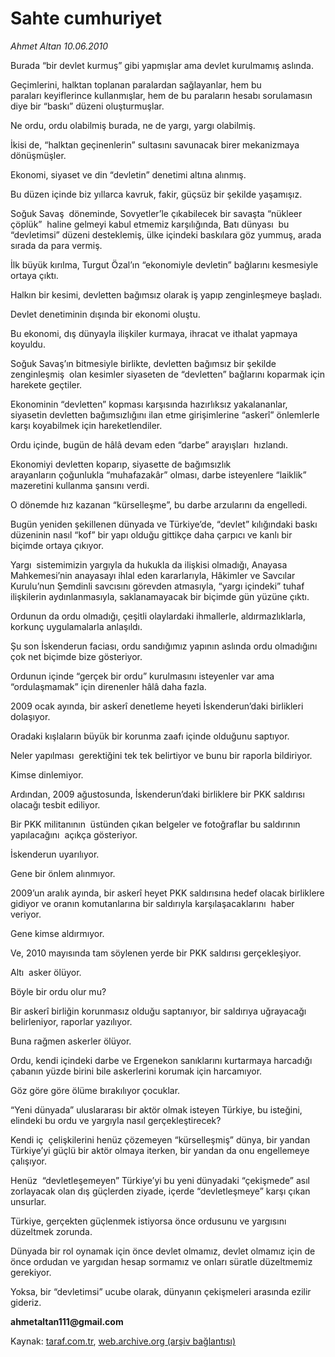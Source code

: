 # Sahte cumhuriyet 

*Ahmet Altan 10.06.2010*

<div class="yazi">
<p>Burada “bir devlet kurmuş” gibi yapmışlar ama devlet kurulmamış aslında.</p>
<p>Geçimlerini, halktan toplanan paralardan sağlayanlar, hem bu paraları keyiflerince kullanmışlar, hem de bu paraların hesabı sorulamasın diye bir “baskı” düzeni oluşturmuşlar.</p>
<p>Ne ordu, ordu olabilmiş burada, ne de yargı, yargı olabilmiş.</p>
<p>İkisi de, “halktan geçinenlerin” sultasını savunacak birer mekanizmaya dönüşmüşler.</p>
<p>Ekonomi, siyaset ve din “devletin” denetimi altına alınmış.</p>
<p>Bu düzen içinde biz yıllarca kavruk, fakir, güçsüz bir şekilde yaşamışız.</p>
<p>Soğuk Savaş  döneminde, Sovyetler’le çıkabilecek bir savaşta “nükleer çöplük”  haline gelmeyi kabul etmemiz karşılığında, Batı dünyası  bu “devletimsi” düzeni desteklemiş, ülke içindeki baskılara göz yummuş, arada sırada da para vermiş.</p>
<p>İlk büyük kırılma, Turgut Özal’ın “ekonomiyle devletin” bağlarını kesmesiyle ortaya çıktı.</p>
<p>Halkın bir kesimi, devletten bağımsız olarak iş yapıp zenginleşmeye başladı.</p>
<p>Devlet denetiminin dışında bir ekonomi oluştu.</p>
<p>Bu ekonomi, dış dünyayla ilişkiler kurmaya, ihracat ve ithalat yapmaya koyuldu.</p>
<p>Soğuk Savaş’ın bitmesiyle birlikte, devletten bağımsız bir şekilde zenginleşmiş  olan kesimler siyaseten de “devletten” bağlarını koparmak için harekete geçtiler.</p>
<p>Ekonominin “devletten” kopması karşısında hazırlıksız yakalananlar, siyasetin devletten bağımsızlığını ilan etme girişimlerine “askerî” önlemlerle karşı koyabilmek için hareketlendiler.</p>
<p>Ordu içinde, bugün de hâlâ devam eden “darbe” arayışları  hızlandı.</p>
<p>Ekonomiyi devletten koparıp, siyasette de bağımsızlık arayanların çoğunlukla “muhafazakâr” olması, darbe isteyenlere “laiklik”  mazeretini kullanma şansını verdi.</p>
<p>O dönemde hız kazanan “kürselleşme”, bu darbe arzularını da engelledi.</p>
<p>Bugün yeniden şekillenen dünyada ve Türkiye’de, “devlet” kılığındaki baskı düzeninin nasıl “kof” bir yapı olduğu gittikçe daha çarpıcı ve kanlı bir biçimde ortaya çıkıyor.</p>
<p>Yargı  sistemimizin yargıyla da hukukla da ilişkisi olmadığı, Anayasa Mahkemesi’nin anayasayı ihlal eden kararlarıyla, Hâkimler ve Savcılar Kurulu’nun Şemdinli savcısını görevden atmasıyla, “yargı içindeki” tuhaf ilişkilerin aydınlanmasıyla, saklanamayacak bir biçimde gün yüzüne çıktı.</p>
<p>Ordunun da ordu olmadığı, çeşitli olaylardaki ihmallerle, aldırmazlıklarla, korkunç uygulamalarla anlaşıldı.</p>
<p>Şu son İskenderun faciası, ordu sandığımız yapının aslında ordu olmadığını  çok net biçimde bize gösteriyor.</p>
<p>Ordunun içinde “gerçek bir ordu” kurulmasını isteyenler var ama “ordulaşmamak” için direnenler hâlâ daha fazla.</p>
<p>2009 ocak ayında, bir askerî denetleme heyeti İskenderun’daki birlikleri dolaşıyor.</p>
<p>Oradaki kışlaların büyük bir korunma zaafı içinde olduğunu saptıyor.</p>
<p>Neler yapılması  gerektiğini tek tek belirtiyor ve bunu bir raporla bildiriyor.</p>
<p>Kimse dinlemiyor.</p>
<p>Ardından, 2009 ağustosunda, İskenderun’daki birliklere bir PKK saldırısı  olacağı tesbit ediliyor.</p>
<p>Bir PKK militanının  üstünden çıkan belgeler ve fotoğraflar bu saldırının yapılacağını  açıkça gösteriyor.</p>
<p>İskenderun uyarılıyor.</p>
<p>Gene bir önlem alınmıyor.</p>
<p>2009’un aralık ayında, bir askerî heyet PKK saldırısına hedef olacak birliklere gidiyor ve oranın komutanlarına bir saldırıyla karşılaşacaklarını  haber veriyor.</p>
<p>Gene kimse aldırmıyor.</p>
<p>Ve, 2010 mayısında tam söylenen yerde bir PKK saldırısı gerçekleşiyor.</p>
<p>Altı  asker ölüyor.</p>
<p>Böyle bir ordu olur mu?</p>
<p>Bir askerî birliğin korunmasız olduğu saptanıyor, bir saldırıya uğrayacağı belirleniyor, raporlar yazılıyor.</p>
<p>Buna rağmen askerler ölüyor.</p>
<p>Ordu, kendi içindeki darbe ve Ergenekon sanıklarını kurtarmaya harcadığı çabanın yüzde birini bile askerlerini korumak için harcamıyor.</p>
<p>Göz göre göre ölüme bırakılıyor çocuklar.</p>
<p>“Yeni dünyada” uluslararası bir aktör olmak isteyen Türkiye, bu isteğini, elindeki bu ordu ve yargıyla nasıl gerçekleştirecek?</p>
<p>Kendi iç  çelişkilerini henüz çözemeyen “kürselleşmiş” dünya, bir yandan Türkiye’yi güçlü bir aktör olmaya iterken, bir yandan da onu engellemeye çalışıyor.</p>
<p>Henüz  “devletleşemeyen” Türkiye’yi bu yeni dünyadaki “çekişmede” asıl zorlayacak olan dış güçlerden ziyade, içerde “devletleşmeye” karşı çıkan unsurlar.</p>
<p>Türkiye, gerçekten güçlenmek istiyorsa önce ordusunu ve yargısını  düzeltmek zorunda.</p>
<p>Dünyada bir rol oynamak için önce devlet olmamız, devlet olmamız için de önce ordudan ve yargıdan hesap sormamız ve onları süratle düzeltmemiz gerekiyor.</p>
<p>Yoksa, bir “devletimsi” ucube olarak, dünyanın çekişmeleri arasında ezilir gideriz.</p>
<p><b>ahmetaltan111@gmail.com</b></p></div>

Kaynak: [taraf.com.tr](http://www.taraf.com.tr:80/ahmet-altan/makale-sahte-cumhuriyet.htm), [web.archive.org (arşiv bağlantısı)](http://web.archive.org/web/20100612235706/http://www.taraf.com.tr:80/ahmet-altan/makale-sahte-cumhuriyet.htm)
